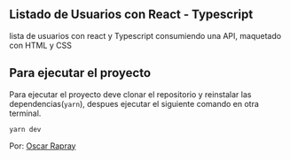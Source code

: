 ## Listado de Usuarios con React - Typescript 
lista de usuarios con react y Typescript consumiendo una API, maquetado con HTML y CSS

## Para ejecutar el proyecto
Para ejecutar el proyecto deve clonar el repositorio y reinstalar las dependencias(`yarn`), despues ejecutar el siguiente comando en otra terminal.

`yarn dev`

Por: [Oscar Rapray](https://github.com/oscarrapray)
